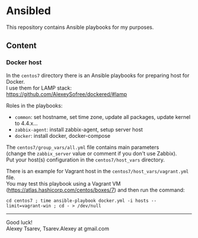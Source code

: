 # Ansibled
This repository contains Ansible playbooks for my purposes.

## Content
### Docker host
In the `centos7` directory there is an Ansible playbooks for preparing host for Docker.  
I use them for LAMP stack:  
https://github.com/AlexeySofree/dockered/#lamp  

Roles in the playbooks:
 - `common`: set hostname, set time zone, update all packages, update kernel to 4.4.x...
 - `zabbix-agent`: install zabbix-agent, setup server host
 - `docker`: install docker, docker-compose

The `centos7/group_vars/all.yml` file contains main parameters  
(change the `zabbix_server` value or comment if you don't use Zabbix).  
Put your host(s) configuration in the `centos7/host_vars` directory.

There is an example for Vagrant host in the `centos7/host_vars/vagrant.yml` file.  
You may test this playbook using a Vagrant VM (https://atlas.hashicorp.com/centos/boxes/7) and then run the command:
~~~
cd centos7 ; time ansible-playbook docker.yml -i hosts --limit=vagrant-win ; cd - > /dev/null
~~~


---
Good luck!  
Alexey Tsarev, Tsarev.Alexey at gmail.com
